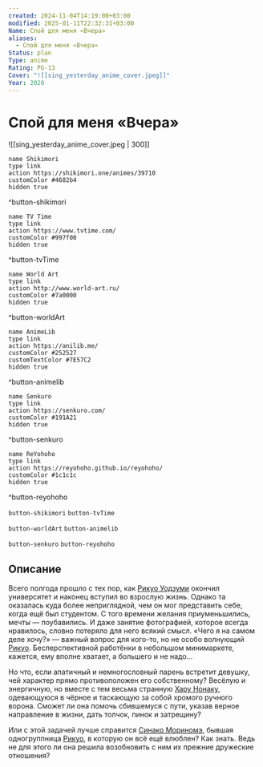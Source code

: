 ```yaml
---
created: 2024-11-04T14:19:00+03:00
modified: 2025-01-11T22:32:31+03:00
Name: Спой для меня «Вчера»
aliases:
  - Спой для меня «Вчера»
Status: plan
Type: anime
Rating: PG-13
Cover: "![[sing_yesterday_anime_cover.jpeg]]"
Year: 2020
---
```


# Спой для меня «Вчера»

![[sing_yesterday_anime_cover.jpeg | 300]]

```button
name Shikimori
type link
action https://shikimori.one/animes/39710
customColor #4682b4
hidden true
```
^button-shikimori

```button
name TV Time
type link
action https://www.tvtime.com/
customColor #997f00
hidden true
```
^button-tvTime

```button
name World Art
type link
action http://www.world-art.ru/
customColor #7a0000
hidden true
```
^button-worldArt

```button
name AnimeLib
type link
action https://anilib.me/
customColor #252527
customTextColor #7E57C2
hidden true
```
^button-animelib

```button
name Senkuro
type link
action https://senkuro.com/
customColor #191A21
hidden true
```
^button-senkuro

```button
name ReYohoho
type link
action https://reyohoho.github.io/reyohoho/
customColor #1c1c1c
hidden true
```
^button-reyohoho

`button-shikimori` `button-tvTime`

`button-worldArt` `button-animelib`

`button-senkuro` `button-reyohoho`

## Описание

Всего полгода прошло с тех пор, как [Рикуо Уодзуми](https://shikimori.one/characters/69339-rikuo-uozumi) окончил университет и наконец вступил во взрослую жизнь. Однако та оказалась куда более неприглядной, чем он мог представить себе, когда ещё был студентом. С того времени желания приуменьшились, мечты — поубавились. И даже занятие фотографией, которое всегда нравилось, словно потеряло для него всякий смысл. «Чего я на самом деле хочу?» — важный вопрос для кого-то, но не особо волнующий [Рикуо](https://shikimori.one/characters/69339-rikuo-uozumi). Бесперспективной работёнки в небольшом минимаркете, кажется, ему вполне хватает, а большего и не надо...

Но что, если апатичный и немногословный парень встретит девушку, чей характер прямо противоположен его собственному? Весёлую и энергичную, но вместе с тем весьма странную [Хару Нонаку](https://shikimori.one/characters/11766-haru-nonaka), одевающуюся в чёрное и таскающую за собой хромого ручного ворона. Сможет ли она помочь сбившемуся с пути, указав верное направление в жизни, дать толчок, пинок и затрещину?

Или с этой задачей лучше справится [Синако Мориномэ](https://shikimori.one/characters/68127-shinako-morinome), бывшая одногруппница [Рикуо](https://shikimori.one/characters/69339-rikuo-uozumi), в которую он всё ещё влюблен? Как знать. Ведь не для этого ли она решила возобновить с ним их прежние дружеские отношения?
